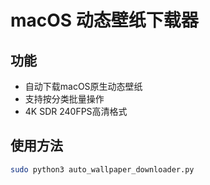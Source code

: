# macOS 动态壁纸下载器

## 功能
- 自动下载macOS原生动态壁纸
- 支持按分类批量操作
- 4K SDR 240FPS高清格式

## 使用方法
```bash
sudo python3 auto_wallpaper_downloader.py
